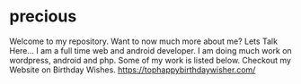 # precious
Welcome to my repository. Want to now much more about me? Lets Talk Here...
I am a full time web and android developer.
I am doing much work on wordpress, android and php. 
Some of my work is listed below.
Checkout my Website on Birthday Wishes.
https://tophappybirthdaywisher.com/
